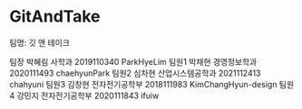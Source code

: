 # GitAndTake
팀명: 깃 앤 테이크

팀장	박혜림	사학과	2019110340	ParkHyeLim
팀원1	박채현	경영정보학과	2020111493	chaehyunPark
팀원2	심차현	산업시스템공학과	2021112413	chahyuni
팀원3	김창현	전자전기공학부	2018111983	KimChangHyun-design
팀원4	강민지	전자전기공학부	2020111843	ifuiw